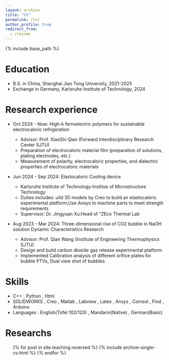 ```yaml
---
layout: archive
title: "CV"
permalink: /cv/
author_profile: true
redirect_from:
  - /resume
---
```


{% include base_path %}

Education
======
* B.S. in China, Shanghai Jiao Tong University, 2021-2025
* Exchange in Germany, Karlsruhe Institute of Technology, 2024

Research experience
======
* Oct 2024 - Now: High-k ferroelectric polymers for sustainable electrocaloric refrigeration
   * Advisor: Prof. XiaoShi Qian (Forward Interdisciplinary Research Center SJTU)
   * Preparation of electrocaloric material film (preparation of solutions, plating electrodes, etc.)
   * Measurement of polarity, electrocaloric properties, and dielectric properties of electrocaloric materials

* Jun 2024 - Sep 2024: Elastocaloric Cooling device
  * Karlsruhe Institute of Technology-Institue of Microstructure Technology
  * Duties includes: uild 3D models by Creo to build an elastocaloric experimental platform;Use Ansys to machine parts to meet strength requirements
  * Supervisor: Dr. Jingyuan Xu:Head of “ZEco Thermal Lab

* Aug 2023 - Mar 2024: Three-dimensional rise of CO2 bubble in NaOH solution Dynamic Characteristics Research
  * Advisor: Prof. Qian Wang (Institute of Engineering Thermophysics SJTU)
  * Design and build carbon dioxide gas release experimental platform 
  * Implemented Calibration analysis of different orifice plates for bubble PTVs, Dual view shot of bubbles

Skills
======
* C++ , Python , Html 
* SOLIDWORKS , Creo , Matlab , Labview , Latex , Ansys , Comsol , Find , Arduino
* Languages : English(Tofel 102/120) , Mandarin(Native) , German(Basic)
  
Researchs
======
  <ul>{% for post in site.teaching reversed %}
    {% include archive-single-cv.html %}
  {% endfor %}</ul>
  
